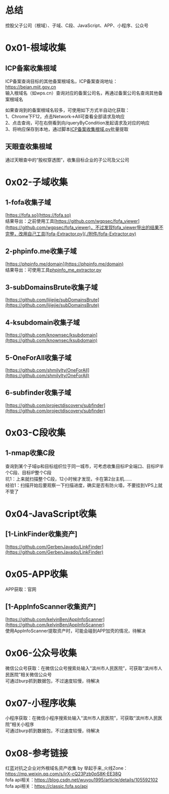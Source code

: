 # 总结
控股父子公司（根域）、子域、C段、JavaScript、APP、小程序、公众号

# 0x01-根域收集
## ICP备案收集根域
ICP备案查询目标的其他备案根域名，ICP备案查询地址：https://beian.miit.gov.cn  
输入根域名（如wps.cn）查询对应的备案公司名，再通过备案公司名查询其他备案根域名  

如果查询到的备案根域名较多，可使用如下方式半自动化获取：  
1、Chrome下F12，点击Network->All可查看全部请求及响应  
2、点击查询，可在右侧看到向/queryByCondition发起请求及对应的响应  
3、将响应保存到本地，通过脚本[ICP备案收集根域.py](./附件/ICP备案收集根域/ICP备案收集根域.py)批量提取  
## 天眼查收集根域
通过天眼查中的“股权穿透图”，收集目标企业的子公司及父公司  

# 0x02-子域收集
## 1-fofa收集子域
[https://fofa.so](https://fofa.so)  
结果导出：之前使用工具[https://github.com/wgpsec/fofa_viewer](https://github.com/wgpsec/fofa_viewer)，不过发现fofa_viewer导出的结果不完整，改用自己工具[fofa-Extractor.py](./附件/fofa-Extractor.py)  
## 2-phpinfo.me收集子域
[https://phpinfo.me/domain](https://phpinfo.me/domain)  
结果导出：可使用工具[phpinfo_me_extractor.py](./附件/phpinfo_me_extractor.py)  
## 3-subDomainsBrute收集子域
[https://github.com/lijiejie/subDomainsBrute](https://github.com/lijiejie/subDomainsBrute)  
## 4-ksubdomain收集子域
[https://github.com/knownsec/ksubdomain](https://github.com/knownsec/ksubdomain)  
## 5-OneForAll收集子域
[https://github.com/shmilylty/OneForAll](https://github.com/shmilylty/OneForAll)  
## 6-subfinder收集子域
[https://github.com/projectdiscovery/subfinder](https://github.com/projectdiscovery/subfinder)  

# 0x03-C段收集
## 1-nmap收集C段
查询到某个子域ip和目标组织位于同一城市，可考虑收集目标IP全端口、目标IP半个C段、目标IP整个C段  
坑1：上来就扫描整个C段，12小时候才发现，卡在第2台主机......  
经验1：扫描开始后要观察一下扫描进度，确实是否有防火墙，不要挂到VPS上就不管了  

# 0x04-JavaScript收集
## [1-LinkFinder收集资产]
[https://github.com/GerbenJavado/LinkFinder](https://github.com/GerbenJavado/LinkFinder)  

# 0x05-APP收集
APP获取：官网  
## [1-AppInfoScanner收集资产]
[https://github.com/kelvinBen/AppInfoScanner](https://github.com/kelvinBen/AppInfoScanner)  
使用AppInfoScanner提取资产时，可能会碰到APP加壳的情况，待解决  

# 0x06-公众号收集
微信公众号获取：在微信公众号搜索处输入“滨州市人民医院”，可获取“滨州市人民医院”相关微信公众号  
可通过burp抓到数据包，不过速度较慢，待解决  

# 0x07-小程序收集
小程序获取：在微信小程序搜索处输入“滨州市人民医院”，可获取“滨州市人民医院”相关小程序  
可通过burp抓到数据包，不过速度较慢，待解决  

# 0x08-参考链接
红蓝对抗之企业对外根域名资产收集 by 举起手来_火线Zone：https://mp.weixin.qq.com/s/irX-cQ23Pzb0pS8K-EE38Q  
fofa api相关：https://blog.csdn.net/wuyou1995/article/details/105592102  
fofa api相关：https://classic.fofa.so/api  

